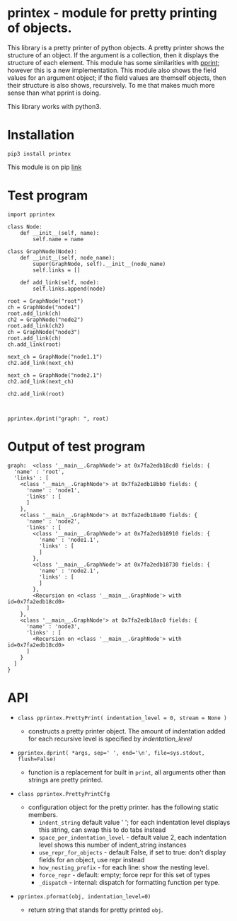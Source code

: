 # printex - module for pretty printing of objects.


This library is a pretty printer of python objects. A pretty printer shows the structure of an object. If the argument is a collection, then it displays the structure of each element.
This module has some similarities with [pprint](https://docs.python.org/3/library/pprint.html); however this is a new implementation.
This module also shows the field values for an argument object; if the field values are themself objects, then their structure is also shows, recursively. To me that makes much more sense than what pprint is doing.

This library works with python3.

# Installation

```pip3 install printex```

This module is on pip [link](https://pypi.org/project/printex/)

# Test program

```
import pprintex

class Node:
    def __init__(self, name):
        self.name = name

class GraphNode(Node):
    def __init__(self, node_name):
        super(GraphNode, self).__init__(node_name)
        self.links = []

    def add_link(self, node):
        self.links.append(node)

root = GraphNode("root")
ch = GraphNode("node1")
root.add_link(ch)
ch2 = GraphNode("node2")
root.add_link(ch2)
ch = GraphNode("node3")
root.add_link(ch)
ch.add_link(root)

next_ch = GraphNode("node1.1")
ch2.add_link(next_ch)

next_ch = GraphNode("node2.1")
ch2.add_link(next_ch)

ch2.add_link(root)



pprintex.dprint("graph: ", root)
```

# Output of test program

```
graph:  <class '__main__.GraphNode'> at 0x7fa2edb18cd0 fields: {
  'name' : 'root',
  'links' : [
    <class '__main__.GraphNode'> at 0x7fa2edb18bb0 fields: {
      'name' : 'node1',
      'links' : [
      ]
    },
    <class '__main__.GraphNode'> at 0x7fa2edb18a00 fields: {
      'name' : 'node2',
      'links' : [
        <class '__main__.GraphNode'> at 0x7fa2edb18910 fields: {
          'name' : 'node1.1',
          'links' : [
          ]
        },
        <class '__main__.GraphNode'> at 0x7fa2edb18730 fields: {
          'name' : 'node2.1',
          'links' : [
          ]
        },
        <Recursion on <class '__main__.GraphNode'> with id=0x7fa2edb18cd0>
      ]
    },
    <class '__main__.GraphNode'> at 0x7fa2edb18ac0 fields: {
      'name' : 'node3',
      'links' : [
        <Recursion on <class '__main__.GraphNode'> with id=0x7fa2edb18cd0>
      ]
    }
  ]
}
```

# API

- ```class pprintex.PrettyPrint( indentation_level = 0, stream = None )```
   -  constructs a pretty printer object. The amount of indentation added for each recursive level is specified by  *indentation_level*

- ```pprintex.dprint( *args, sep=' ', end='\n', file=sys.stdout, flush=False)```
    - function is a replacement for built in ```print```, all arguments other than strings are pretty printed.

- ```class pprintex.PrettyPrintCfg```
    - configuration object for the pretty printer. has the following static members.
        - ```indent_string``` default value ' '; for each indentation level displays this string, can swap this to do tabs instead
        - ```space_per_indentation_level``` - default value 2, each indentation level shows this number of indent_string instances
        - ```use_repr_for_objects``` - default False, if set to true: don't display fields for an object, use repr instead
        - ```how_nesting_prefix``` - for each line: show the nesting level.
        - ```force_repr``` - default: empty; force repr for this set of types
        - ```_dispatch``` - internal: dispatch for formatting function per type.

- ```pprintex.pformat(obj, indentation_level=0)```
    - return string that stands for pretty printed ```obj```.

